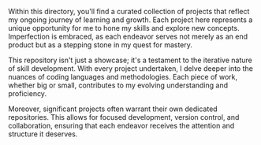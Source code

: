 Within this directory, you'll find a curated collection of projects that reflect my ongoing journey of learning and growth. Each project here represents a unique opportunity for me to hone my skills and explore new concepts. Imperfection is embraced, as each endeavor serves not merely as an end product but as a stepping stone in my quest for mastery.

This repository isn't just a showcase; it's a testament to the iterative nature of skill development. With every project undertaken, I delve deeper into the nuances of coding languages and methodologies. Each piece of work, whether big or small, contributes to my evolving understanding and proficiency.

Moreover, significant projects often warrant their own dedicated repositories. This allows for focused development, version control, and collaboration, ensuring that each endeavor receives the attention and structure it deserves.
